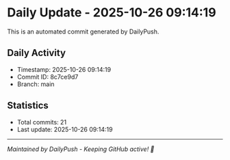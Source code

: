# Daily Update - 2025-10-26 09:14:19

This is an automated commit generated by DailyPush.

## Daily Activity
- Timestamp: 2025-10-26 09:14:19
- Commit ID: 8c7ce9d7
- Branch: main

## Statistics
- Total commits: 21
- Last update: 2025-10-26 09:14:19

---
*Maintained by DailyPush - Keeping GitHub active! 🚀*

